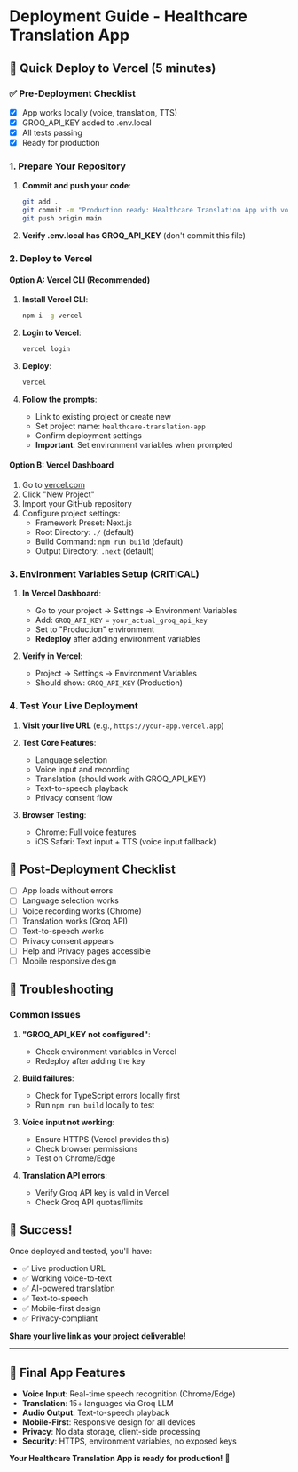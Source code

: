 # Deployment Guide - Healthcare Translation App

## 🚀 Quick Deploy to Vercel (5 minutes)

### ✅ Pre-Deployment Checklist
- [x] App works locally (voice, translation, TTS)
- [x] GROQ_API_KEY added to .env.local
- [x] All tests passing
- [x] Ready for production

### 1. Prepare Your Repository

1. **Commit and push your code**:
   ```bash
   git add .
   git commit -m "Production ready: Healthcare Translation App with voice, translation, and TTS"
   git push origin main
   ```

2. **Verify .env.local has GROQ_API_KEY** (don't commit this file)

### 2. Deploy to Vercel

#### Option A: Vercel CLI (Recommended)

1. **Install Vercel CLI**:
   ```bash
   npm i -g vercel
   ```

2. **Login to Vercel**:
   ```bash
   vercel login
   ```

3. **Deploy**:
   ```bash
   vercel
   ```

4. **Follow the prompts**:
   - Link to existing project or create new
   - Set project name: `healthcare-translation-app`
   - Confirm deployment settings
   - **Important**: Set environment variables when prompted

#### Option B: Vercel Dashboard

1. Go to [vercel.com](https://vercel.com)
2. Click "New Project"
3. Import your GitHub repository
4. Configure project settings:
   - Framework Preset: Next.js
   - Root Directory: `./` (default)
   - Build Command: `npm run build` (default)
   - Output Directory: `.next` (default)

### 3. Environment Variables Setup (CRITICAL)

1. **In Vercel Dashboard**:
   - Go to your project → Settings → Environment Variables
   - Add: `GROQ_API_KEY` = `your_actual_groq_api_key`
   - Set to "Production" environment
   - **Redeploy** after adding environment variables

2. **Verify in Vercel**:
   - Project → Settings → Environment Variables
   - Should show: `GROQ_API_KEY` (Production)

### 4. Test Your Live Deployment

1. **Visit your live URL** (e.g., `https://your-app.vercel.app`)
2. **Test Core Features**:
   - Language selection
   - Voice input and recording
   - Translation (should work with GROQ_API_KEY)
   - Text-to-speech playback
   - Privacy consent flow

3. **Browser Testing**:
   - Chrome: Full voice features
   - iOS Safari: Text input + TTS (voice input fallback)

## 🎯 Post-Deployment Checklist

- [ ] App loads without errors
- [ ] Language selection works
- [ ] Voice recording works (Chrome)
- [ ] Translation works (Groq API)
- [ ] Text-to-speech works
- [ ] Privacy consent appears
- [ ] Help and Privacy pages accessible
- [ ] Mobile responsive design

## 🚨 Troubleshooting

### Common Issues

1. **"GROQ_API_KEY not configured"**:
   - Check environment variables in Vercel
   - Redeploy after adding the key

2. **Build failures**:
   - Check for TypeScript errors locally first
   - Run `npm run build` locally to test

3. **Voice input not working**:
   - Ensure HTTPS (Vercel provides this)
   - Check browser permissions
   - Test on Chrome/Edge

4. **Translation API errors**:
   - Verify Groq API key is valid in Vercel
   - Check Groq API quotas/limits

## 🎉 Success!

Once deployed and tested, you'll have:
- ✅ Live production URL
- ✅ Working voice-to-text
- ✅ AI-powered translation
- ✅ Text-to-speech
- ✅ Mobile-first design
- ✅ Privacy-compliant

**Share your live link as your project deliverable!**

---

## 📱 Final App Features

- **Voice Input**: Real-time speech recognition (Chrome/Edge)
- **Translation**: 15+ languages via Groq LLM
- **Audio Output**: Text-to-speech playback
- **Mobile-First**: Responsive design for all devices
- **Privacy**: No data storage, client-side processing
- **Security**: HTTPS, environment variables, no exposed keys

**Your Healthcare Translation App is ready for production!** 🚀
